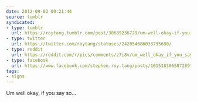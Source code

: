 ```yaml
---
date: 2012-09-02 00:21:44
source: tumblr
syndicated:
- type: tumblr
  url: https://roytang.tumblr.com/post/30689236729/um-well-okay-if-you-say-so
- type: twitter
  url: https://twitter.com/roytang/statuses/242054686033735680/
- type: reddit
  url: https://reddit.com/r/pics/comments/z7i8v/um_well_okay_if_you_say_so/
- type: facebook
  url: https://www.facebook.com/stephen.roy.tang/posts/10151830658728912
tags:
- signs
---
```


<p>Um well okay, if you say so&hellip;</p>